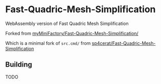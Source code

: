 # Fast-Quadric-Mesh-Simplification

WebAssembly version of Fast Quadric Mesh Simplification

Forked from [myMiniFactory/Fast-Quadric-Mesh-Simplification/](https://github.com/myMiniFactory/Fast-Quadric-Mesh-Simplification/)

Which is a minimal fork of `src.cmd/` from [sp4cerat/Fast-Quadric-Mesh-Simplification](https://github.com/sp4cerat/Fast-Quadric-Mesh-Simplification)

## Building

TODO